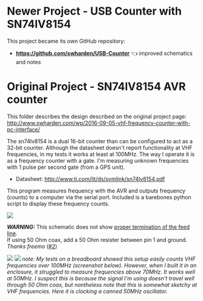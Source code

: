 # Newer Project - USB Counter with SN74lV8154
This project became its own GitHub repository:
* **https://github.com/swharden/USB-Counter** 👈 improved schematics and notes

# Original Project - SN74lV8154 AVR counter
This folder describes the design described on the original project page: http://www.swharden.com/wp/2016-09-05-vhf-frequency-counter-with-pc-interface/

The sn74lv8154 is a dual 16-bit counter than can be configured to act as a 32-bit counter. Although the datasheet doesn't report functionality at VHF frequencies, in my tests it works at least at 100MHz. The way I operate it is as a frequency counter with a gate. I'm measuring unknown frequencies with 1 pulse per second gate (from a GPS unit).

* Datasheet: http://www.ti.com/lit/ds/symlink/sn74lv8154.pdf

This program measures frequency with the AVR and outputs frequency (counts) to a computer via the serial port. Included is a barebones python script to display these frequency counts.

![](idea.png)

***WARNING:*** This schematic does not show [proper termination of the feed line](https://en.wikipedia.org/wiki/Electrical_termination). \
If using 50 Ohm coax, add a 50 Ohm resister between pin 1 and ground. _Thanks freemo_ ([#2](https://github.com/swharden/AVR-projects/issues/2))

![](ss.png)
![](IMG_8318.JPG)
_note: My tests on a breadboard showed this setup easily counts VHF frequencies over 100MHz (screenshot below). However, when I built it in an enclosure, it struggled to measure frequencies above 70MHz. It works well at 50MHz. I suspect this is because the signal I'm using doesn't travel well through 50 Ohm coax, but nontheless note that this is somewhat sketchy at VHF frequencies. Here it is clocking a canned 50MHz oscillator._
